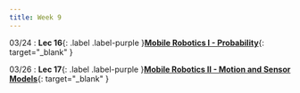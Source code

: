 ```yaml
---
title: Week 9
---
```

03/24
: **Lec 16**{: .label .label-purple }[**Mobile Robotics I - Probability**](/CSCI5551-Spr25/assets/slides/lec16_mobile_robotics_1_probability.pdf){: target="_blank" }

03/26
: **Lec 17**{: .label .label-purple }[**Mobile Robotics II - Motion and Sensor Models**](/CSCI5551-Spr25/assets/slides/lec17_mobile_robotics_2_sensor_motion_models.pdf){: target="_blank" }